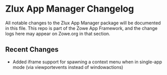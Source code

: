 # Zlux App Manager Changelog

All notable changes to the Zlux App Manager package will be documented in this file.
This repo is part of the Zowe App Framework, and the change logs here may appear on Zowe.org in that section.

## Recent Changes

- Added iframe support for spawning a context menu when in single-app mode (via viewportevents instead of windowactions)
